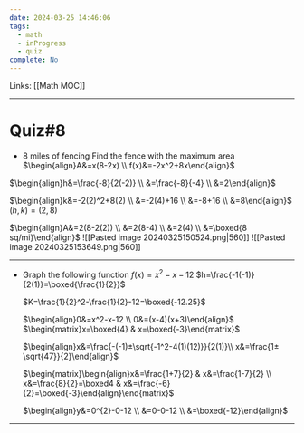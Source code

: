 ```yaml
---
date: 2024-03-25 14:46:06
tags:
  - math
  - inProgress
  - quiz
complete: No
---
```

Links: [[Math MOC]]

---
# Quiz\#8
- 8 miles of fencing
Find the fence with the maximum area
$\begin{align}A&=x(8-2x) \\ f(x)&=-2x^2+8x\end{align}$

$\begin{align}h&=\frac{-8}{2(-2)} \\ &=\frac{-8}{-4} \\ &=2\end{align}$

$\begin{align}k&=-2(2)^2+8(2) \\ &=-2(4)+16 \\ &=-8+16 \\ &=8\end{align}$
$(h,k)=(2,8)$

$\begin{align}A&=2(8-2(2)) \\ &=2(8-4) \\ &=2(4) \\ &=\boxed{8 sq/mi}\end{align}$
![[Pasted image 20240325150524.png|560]]
![[Pasted image 20240325153649.png|560]]

---
- Graph  the following function
	$f(x)=x^2-x-12$
	$h=\frac{-1(-1)}{2(1)}=\boxed{\frac{1}{2}}$
	
	$K=\frac{1}{2}^2-\frac{1}{2}-12=\boxed{-12.25}$
	
	$\begin{align}0&=x^2-x-12 \\ 0&=(x-4)(x+3)\end{align}$
	$\begin{matrix}x=\boxed{4} & x=\boxed{-3}\end{matrix}$
	
	$\begin{align}x&=\frac{-(-1)±\sqrt{-1^2-4(1)(12)}}{2(1)}\\ x&=\frac{1±\sqrt{47}}{2}\end{align}$
	
	$\begin{matrix}\begin{align}x&=\frac{1+7}{2} & x&=\frac{1-7}{2} \\ x&=\frac{8}{2}=\boxed4 & x&=\frac{-6}{2}=\boxed{-3}\end{align}\end{matrix}$
	
	$\begin{align}y&=0^{2}-0-12 \\ &=0-0-12 \\ &=\boxed{-12}\end{align}$

	

---

